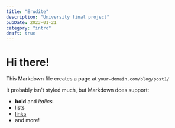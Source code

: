```yaml
---
title: "Erudite"
description: "University final project"
pubDate: 2023-01-21
category: "intro"
draft: true
---
```


# Hi there!

This Markdown file creates a page at `your-domain.com/blog/post1/`

It probably isn't styled much, but Markdown does support:

- **bold** and _italics._
- lists
- [links](https://astro.build)
- and more!
